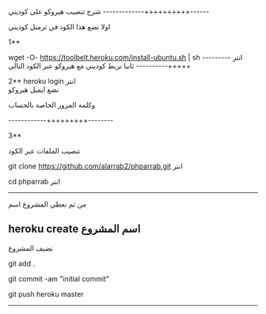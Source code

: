 شرح تنصيب هيروكو على كوديني 
 -------------++++++++++------
 

اولا نضع هذا الكود في ترمنل كوديني

1**

wget -O- https://toolbelt.heroku.com/install-ubuntu.sh | sh    انتر
  ---------+++++----------
ثانيا نربط كوديني مع هيروكو عبر الكود التالي

2**
heroku login   انتر\
نضع ايميل هيروكو

وكلمة المرور الخاصة بالحساب

------------+++++++++--------

3**

تنصيب الملفات عبر الكود 
  
  git clone https://github.com/alarrab2/phparrab.git انتر
  
  cd phparrab  انتر
  
  ----------------
  من ثم نعطي المشروع اسم
  
heroku create اسم المشروع
-----------
نضيف المشروع 

git add . 

git commit -am "initial commit"
 
git push heroku master 

--------------------------
